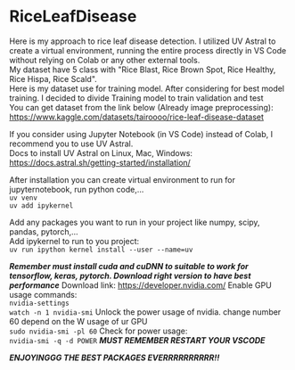 # RiceLeafDisease
 Here is my approach to rice leaf disease detection. I utilized UV Astral to create a virtual environment, running the entire process directly in VS Code without relying on Colab or any other external tools.  
My dataset have 5 class with "Rice Blast, Rice Brown Spot, Rice Healthy, Rice Hispa, Rice Scald".   
Here is my dataset use for training model. After considering for best model training. I decided to divide Training model to train validation and test  
You can get dataset from the link below (Already image preprocessing):  
https://www.kaggle.com/datasets/tairoooo/rice-leaf-disease-dataset


If you consider using Jupyter Notebook (in VS Code) instead of Colab, I recommend you to use UV Astral.  
Docs to install UV Astral on Linux, Mac, Windows:  
https://docs.astral.sh/getting-started/installation/  

After installation you can create virtual environment to run for jupyternotebook, run python code,...  
`uv venv`  
`uv add ipykernel`

Add any packages you want to run in your project like numpy, scipy, pandas, pytorch,...  
Add ipykernel to run to you project:  
`uv run ipython kernel install --user --name=uv`  

**_Remember must install cuda and cuDNN to suitable to work for tensorflow, keras, pytorch. Download right version to have best performance_**
Download link: https://developer.nvidia.com/
Enable GPU usage commands:  
`nvidia-settings`  
`watch -n 1 nvidia-smi`
Unlock the power usage of nvidia. change number 60 depend on the W usage of ur GPU  
`sudo nvidia-smi -pl 60` 
Check for power usage:  
`nvidia-smi -q -d POWER` 
**_MUST REMEMBER RESTART YOUR VSCODE_**  


**_ENJOYINGGG THE BEST PACKAGES EVERRRRRRRRRR!!_**
